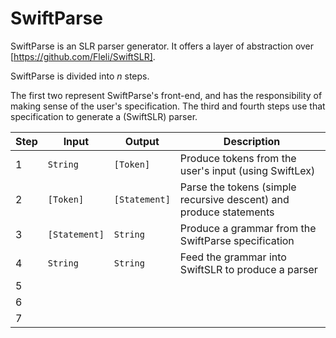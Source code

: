 # SwiftParse

SwiftParse is an SLR parser generator. It offers a layer of abstraction over [https://github.com/Fleli/SwiftSLR].

SwiftParse is divided into _n_ steps.

The first two represent SwiftParse's front-end, and has the responsibility of making sense of the user's specification.
The third and fourth steps use that specification to generate a (SwiftSLR) parser.


 Step   | Input             | Output            | Description 
--------|-------------------|-------------------|------------
1       | `String`          | `[Token]`         | Produce tokens from the user's input (using SwiftLex) 
2       | `[Token]`         | `[Statement]`     | Parse the tokens (simple recursive descent) and produce statements 
3       | `[Statement]`     | `String`          | Produce a grammar from the SwiftParse specification
4       | `String`          | `String`          | Feed the grammar into SwiftSLR to produce a parser 
5       |                   |                   | 
6       |                   |                   | 
7       |                   |                   | 
